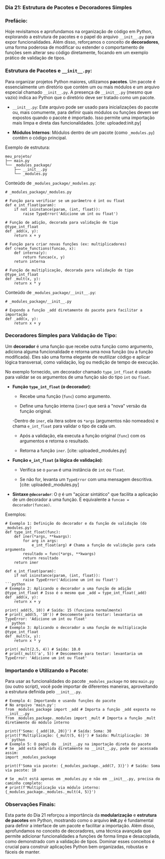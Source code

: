 ### Dia 21: Estrutura de Pacotes e Decoradores Simples

### Prefácio:

Hoje revisitamos e aprofundamos na organização de código em Python, explorando a estrutura de pacotes e o papel do arquivo ``__init__.py`` para expor funcionalidades. Além disso, reforçamos o conceito de **decoradores**, uma forma poderosa de modificar ou estender o comportamento de funções sem alterar seu código diretamente, focando em um exemplo prático de validação de tipos.

### Estrutura de Pacotes e ``__init__.py``:

Para organizar projetos Python maiores, utilizamos **pacotes**. Um pacote é essencialmente um diretório que contém um ou mais módulos e um arquivo especial chamado ``__init__.py``. A presença de ``__init__.py`` (mesmo que vazio) indica ao Python que o diretório deve ser tratado como um pacote.

- ``__init__.py``: Este arquivo pode ser usado para inicializações do pacote ou, mais comumente, para definir quais módulos ou funções devem ser expostos quando o pacote é importado. Isso permite uma importação mais limpa e direta das funcionalidades. [cite: uploaded:init.py]

- **Módulos Internos**: Módulos dentro de um pacote (como ``_modules.py``) contêm o código principal.

Exemplo de estrutura:

````
meu_projeto/
├── main.py
└── _modules_package/
    ├── __init__.py
    └── _modules.py
````

Conteúdo de ``_modules_package/_modules.py``:

````
# _modules_package/_modules.py

# Função para verificar se um parâmetro é int ou float
def e_int_float(param):
    if not isinstance(param, (int, float)):
        raise TypeError('Adicione um int ou float')

# Função de adição, decorada para validação de tipo
@type_int_float
def _add(x, y):
    return x + y

# Função para criar novas funções (ex: multiplicadores)
def create_functions(funcao, x):
    def interna(y):
        return funcao(x, y)
    return interna

# Função de multiplicação, decorada para validação de tipo
@type_int_float
def _mult(x, y):
    return x * y
````

Conteúdo de ``_modules_package/__init__.py``:

````
# _modules_package/__init__.py

# Expondo a função _add diretamente do pacote para facilitar a importação
def _add(x, y):
    return x + y
````

### Decoradores Simples para Validação de Tipo:

Um **decorador** é uma função que recebe outra função como argumento, adiciona alguma funcionalidade e retorna uma nova função (ou a função modificada). Eles são uma forma elegante de reutilizar código e aplicar lógica transversal, como validação, log ou medição de tempo de execução.

No exemplo fornecido, um decorador chamado ``type_int_float`` é usado para validar se os argumentos de uma função são do tipo ``int`` ou ``float``.

- **Função ``type_int_float`` (o decorador)**:

    - Recebe uma função (``func``) como argumento.

    - Define uma função interna (``iner``) que será a "nova" versão da função original.

     -Dentro de ``iner``, ela itera sobre os ``*args`` (argumentos não nomeados) e chama ``e_int_float`` para validar o tipo de cada um.

    - Após a validação, ela executa a função original (``func``) com os argumentos e retorna o resultado.

    - Retorna a função ``iner``. [cite: uploaded:_modules.py]

- **Função ``e_int_float`` (a lógica de validação)**:

    - Verifica se o ``param`` é uma instância de ``int`` ou ``float``.

    - Se não for, levanta um ``TypeError`` com uma mensagem descritiva. [cite: uploaded:_modules.py]

- **Sintaxe ``@decorador``**: O ``@`` é um "açúcar sintático" que facilita a aplicação de um decorador a uma função. É equivalente a ``funcao = decorador(funcao)``.

Exemplos:

````
# Exemplo 1: Definição do decorador e da função de validação (do _modules.py)
def type_int_float(func):
    def iner(*args, **kwargs):
        for arg in args:
            e_int_float(arg) # Chama a função de validação para cada argumento
        resultado = func(*args, **kwargs)
        return resultado
    return iner

def e_int_float(param):
    if not isinstance(param, (int, float)):
        raise TypeError('Adicione um int ou float')
```python
# Exemplo 2: Aplicando o decorador a uma função de adição
@type_int_float # Isso é o mesmo que _add = type_int_float(_add)
def _add(x, y):
    return x + y

print(_add(5, 10)) # Saída: 15 (funciona normalmente)
# print(_add(5, '10')) # Descomente para testar: levantaria um TypeError: 'Adicione um int ou float'
```python
# Exemplo 3: Aplicando o decorador a uma função de multiplicação
@type_int_float
def _mult(x, y):
    return x * y

print(_mult(2.5, 4)) # Saída: 10.0
# print(_mult('a', 5)) # Descomente para testar: levantaria um TypeError: 'Adicione um int ou float'
````

### Importando e Utilizando o Pacote:

Para usar as funcionalidades do pacote ``_modules_package`` no seu ``main.py`` (ou outro script), você pode importar de diferentes maneiras, aproveitando a estrutura definida pelo ``__init__.py``.

````
# Exemplo 4: Importando e usando funções do pacote
# No arquivo 'main.py':
from _modules_package import _add # Importa a função _add exposta no __init__.py
from _modules_package._modules import _mult # Importa a função _mult diretamente do módulo interno

print(f'Soma: {_add(10, 20)}') # Saída: Soma: 30
print(f'Multiplicação: {_mult(5, 6)}') # Saída: Multiplicação: 30
```python
# Exemplo 5: O papel do __init__.py na importação direta do pacote
# Se _add está definida diretamente no __init__.py, pode ser acessada assim:
import _modules_package

print(f'Soma via pacote: {_modules_package._add(7, 3)}') # Saída: Soma via pacote: 10

# Se _mult está apenas em _modules.py e não em __init__.py, precisa do caminho completo:
# print(f'Multiplicação via módulo interno: {_modules_package._modules._mult(4, 5)}')
````

### Observações Finais:

Esta parte do Dia 21 reforçou a importância da **modularização** e **estrutura de pacotes** em Python, mostrando como o arquivo __init__.py é fundamental para definir a interface de um pacote e facilitar a importação. Além disso, aprofundamos no conceito de decoradores, uma técnica avançada que permite adicionar funcionalidades a funções de forma limpa e desacoplada, como demonstrado com a validação de tipos. Dominar esses conceitos é crucial para construir aplicações Python bem organizadas, robustas e fáceis de manter.